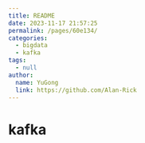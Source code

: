 ```yaml
---
title: README
date: 2023-11-17 21:57:25
permalink: /pages/60e134/
categories: 
  - bigdata
  - kafka
tags: 
  - null
author: 
  name: YuGong
  link: https://github.com/Alan-Rick
---
```

# kafka
